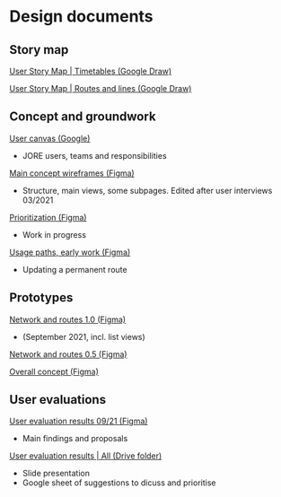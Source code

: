 # Design documents

## Story map

[User Story Map | Timetables (Google Draw)](https://docs.google.com/drawings/d/1w4-FZjD7xzRbJwmZrINeYFFMqOcWfyU9UPJ54WVM5Fw/edit?usp=sharing)

[User Story Map | Routes and lines (Google Draw)](https://docs.google.com/drawings/d/1pUTdReSAxF-Umq94ovtMYzsdogyV-9DnTmcEso5MBC0/edit?usp=sharing)

## Concept and groundwork

[User canvas (Google)](https://docs.google.com/drawings/d/1Oy7fOQB-562pI-eyOhc_ugnIznAmkvowA4iV5GeVgAM/edit?usp=sharing)
- JORE users, teams and responsibilities

[Main concept wireframes (Figma)](https://www.figma.com/file/ImSTkCqQn0nhVUtMcUm41P/Rautalankan%C3%A4kymi%C3%A4?node-id=0%3A1)
- Structure, main views, some subpages. Edited after user interviews 03/2021

[Prioritization (Figma)](https://www.figma.com/file/ImSTkCqQn0nhVUtMcUm41P/JORE-4.0-UX?node-id=949%3A251)
- Work in progress

[Usage paths, early work (Figma)](https://www.figma.com/file/gOaUkZDPwiH4qbsJgmf0yc/Reitit?node-id=1%3A2)
- Updating a permanent route

## Prototypes

[Network and routes 1.0 (Figma)](https://www.figma.com/proto/ImSTkCqQn0nhVUtMcUm41P/JORE-4.0-UX?page-id=1763%3A53555&node-id=1763%3A58182&viewport=363%2C48%2C0.53&scaling=scale-down-width&starting-point-node-id=1763%3A58182&show-proto-sidebar=1)
- (September 2021, incl. list views)

[Network and routes 0.5 (Figma)](https://www.figma.com/proto/ImSTkCqQn0nhVUtMcUm41P/Rautalankan%C3%A4kymi%C3%A4?node-id=832%3A1042&viewport=-283%2C1469%2C0.05756175518035889&scaling=scale-down-width&page-id=497%3A69)

[Overall concept (Figma)](https://www.figma.com/proto/ImSTkCqQn0nhVUtMcUm41P/Rautalankan%C3%A4kymi%C3%A4?node-id=1%3A459&viewport=3498%2C3120%2C0.332456111907959&frame-preset-name=Desktop&scaling=scale-down-width)

## User evaluations

[User evaluation results 09/21 (Figma)](https://drive.google.com/drive/u/0/folders/1N7_2343HgoNVopkuvUyEFFMdM1cSXE-n)
- Main findings and proposals

[User evaluation results | All (Drive folder)](https://drive.google.com/drive/u/0/folders/1N7_2343HgoNVopkuvUyEFFMdM1cSXE-n)
- Slide presentation
- Google sheet of suggestions to dicuss and prioritise
